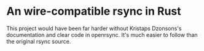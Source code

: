 # An wire-compatible rsync in Rust

This project would have been far harder without Kristaps Dzonsons's
documentation and clear code in openrsync. It's much easier to follow
than the original rsync source.